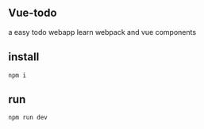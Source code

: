 ## Vue-todo
a easy todo webapp
learn webpack and vue components
## install
```
npm i
```
## run
```
npm run dev
```